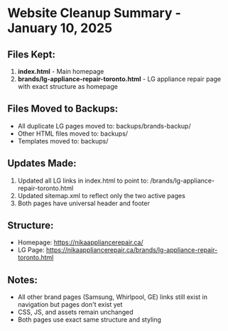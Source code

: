 # Website Cleanup Summary - January 10, 2025

## Files Kept:
1. **index.html** - Main homepage
2. **brands/lg-appliance-repair-toronto.html** - LG appliance repair page with exact structure as homepage

## Files Moved to Backups:
- All duplicate LG pages moved to: backups/brands-backup/
- Other HTML files moved to: backups/
- Templates moved to: backups/

## Updates Made:
1. Updated all LG links in index.html to point to: /brands/lg-appliance-repair-toronto.html
2. Updated sitemap.xml to reflect only the two active pages
3. Both pages have universal header and footer

## Structure:
- Homepage: https://nikaappliancerepair.ca/
- LG Page: https://nikaappliancerepair.ca/brands/lg-appliance-repair-toronto.html

## Notes:
- All other brand pages (Samsung, Whirlpool, GE) links still exist in navigation but pages don't exist yet
- CSS, JS, and assets remain unchanged
- Both pages use exact same structure and styling